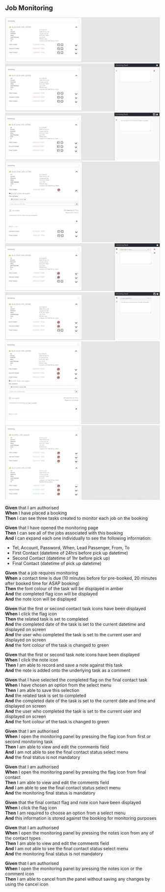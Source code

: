 ## Job Monitoring

![Alt text](Images/job-monitoring-1.JPG?raw=true "job-monitoring-1.JPG")
![Alt text](Images/job-monitoring-2.JPG?raw=true "job-monitoring-2.JPG")
![Alt text](Images/job-monitoring-3.JPG?raw=true "job-monitoring-3.JPG")
![Alt text](Images/job-monitoring-4.JPG?raw=true "job-monitoring-4.JPG")
![Alt text](Images/job-monitoring-5.JPG?raw=true "job-monitoring-5.JPG")
![Alt text](Images/job-monitoring-6.JPG?raw=true "job-monitoring-6.JPG")
![Alt text](Images/job-monitoring-7.JPG?raw=true "job-monitoring-7.JPG")
![Alt text](Images/job-monitoring-8.JPG?raw=true "job-monitoring-8.JPG")

**Given** that I am authorised  
**When** I have placed a booking  
**Then** I can see three tasks created to monitor each job on the booking  

**Given** that I have opened the monitoring page  
**Then** I can see all of the jobs associated with this booking  
**And** I can expand each one individually to see the following information:  
-	Tel, Account, Password, When, Lead Passenger, From, To  
-	First Contact (datetime of 24hrs before pick up datetime)  
-	Second Contact (datetime of 1hr before pick up)  
-	Final Contact (datetime of pick up datetime)  

**Given** that a job requires monitoring  
**When** a contact time is due (10 minutes before for pre-booked, 20 minutes after booked time for ASAP booking)  
**Then** the font colour of the task will be displayed in amber  
**And** the completed flag icon will be displayed  
**And** the note icon will be displayed  

**Given** that the first or second contact task icons have been displayed  
**When** I click the flag icon  
**Then** the related task is set to completed  
**And** the completed date of the task is set to the current datetime and displayed on screen  
**And** the user who completed the task is set to the current user and displayed on screen  
**And** the font colour of the task is changed to green  

**Given** that the first or second task note icons have been displayed  
**When** I click the note icon  
**Then** I am able to record and save a note against this task  
**And** the note is added onto the underlying task as a comment  

**Given** that I have selected the completed flag on the final contact task  
**When** I have chosen an option from the select menu  
**Then** I am able to save this selection  
**And** the related task is set to completed  
**And** the completed date of the task is set to the current date and time and displayed on screen  
**And** the user who completed the task is set to the current user and displayed on screen  
**And** the font colour of the task is changed to green  

**Given** that I am authorised  
**When** I open the monitoring panel by pressing the flag icon from first or second monitoring task  
**Then** I am able to view and edit the comments field  
**And** I am not able to see the final contact status select menu  
**And** the final status is not mandatory  

**Given** that I am authorised  
**When** I open the monitoring panel by pressing the flag icon from final contact  
**Then** I am able to view and edit the comments field  
**And** I am able to see the final contact status select menu  
**And** the monitoring final status is mandatory  

**Given** that the final contact flag and note icon have been displayed  
**When** I click the flag icon  
**Then** I am required to choose an option from a select menu  
**And** this information is stored against the booking for monitoring purposes  

**Given** that I am authorised  
**When** I open the monitoring panel by pressing the notes icon from any of the contact types  
**Then** I am able to view and edit the comments field  
**And** I am not able to see the final contact status select menu  
**And** the monitoring final status is not mandatory  

**Given** that I am authorised  
**When** I open the monitoring panel by pressing the notes icon or the comment icon  
**Then** I am able to cancel from the panel without saving any changes by using the cancel icon  